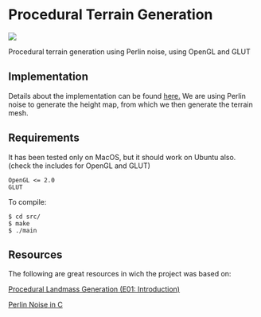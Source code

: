 # Procedural Terrain Generation

<img src="assets/demo4.gif">

Procedural terrain generation using Perlin noise, using OpenGL and GLUT

## Implementation
Details about the implementation can be found [here.](docs/design_document.pdf) We are using Perlin noise to generate the height map, from which we then generate the terrain mesh.

## Requirements
It has been tested only on MacOS, but it should work on Ubuntu also. (check the includes for OpenGL and GLUT)
```
OpenGL <= 2.0
GLUT
```
To compile:
```
$ cd src/
$ make
$ ./main
```

## Resources
The following are great resources in wich the project was based on:

[Procedural Landmass Generation (E01: Introduction)](https://www.youtube.com/watch?v=wbpMiKiSKm8)

[Perlin Noise in C](https://gist.github.com/nowl/828013)
